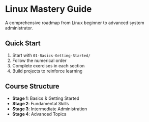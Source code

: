 # Linux Mastery Guide
A comprehensive roadmap from Linux beginner to advanced system administrator.

##  Quick Start
1. Start with `01-Basics-Getting-Started/`
2. Follow the numerical order
3. Complete exercises in each section
4. Build projects to reinforce learning

##  Course Structure
- **Stage 1**: Basics & Getting Started
- **Stage 2**: Fundamental Skills  
- **Stage 3**: Intermediate Administration
- **Stage 4**: Advanced Topics
